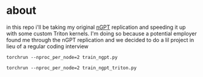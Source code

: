 # about
in this repo i'll be taking my original [nGPT](https://github.com/evintunador/nGPT) replication and speeding it up with some custom Triton kernels. I'm doing so because a potential employer found me through the nGPT replication and we decided to do a lil project in lieu of a regular coding interview

```
torchrun --nproc_per_node=2 train_ngpt.py
```

```
torchrun --nproc_per_node=2 train_ngpt_triton.py
```
